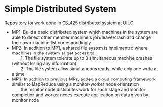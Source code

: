 # Simple Distributed System
Repository for work done in CS_425 distributed system at UIUC
* MP1: Build a basic distributed system which machines in the system are able to detect other member machine's join/leave/crash and change their own machine list correspondingly
* MP2: In addition to MP1, a shared file system is implimented where machines in the system all get access to:\
              1. The file system tolerate up to 3 simultaneous machine crashes (without losing any information)\
              2. The file system allow simultaneous reads, while only one write at a time
* MP3: In addtion to previous MPs, added a cloud computing framework similar to MapReduce using a monitor-worker node orientation\
              the monitor node distributes work for each stage and monitor completion and worker nodes execute application on data given by monitor node
